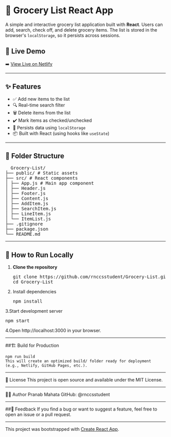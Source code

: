 # 🛒 Grocery List React App

A simple and interactive grocery list application built with **React**. Users can add, search, check off, and delete grocery items. The list is stored in the browser's `localStorage`, so it persists across sessions.

## 🔗 Live Demo

➡️ [View Live on Netlify](https://admirable-beijinho-4e4a46.netlify.app)

---

## ✨ Features

- ✅ Add new items to the list
- 🔍 Real-time search filter
- 🗑️ Delete items from the list
- ✔️ Mark items as checked/unchecked
- 💾 Persists data using `localStorage`
- 📦 Built with React (using hooks like `useState`)

---

## 📂 Folder Structure
<pre>
  Grocery-List/
├── public/ # Static assets
├── src/ # React components
│ ├── App.js # Main app component
│ ├── Header.js
│ ├── Footer.js
│ ├── Content.js
│ ├── AddItem.js
│ ├── SearchItem.js
│ ├── LineItem.js
│ └── ItemList.js
├── .gitignore
├── package.json
└── README.md
</pre>

---

## 🚀 How to Run Locally

1. **Clone the repository**
   <pre>
   git clone https://github.com/rnccsstudent/Grocery-List.git
   cd Grocery-List
   </pre>
2. Install dependencies

   <pre>npm install</pre>
   
3.Start development server

   <pre>npm start</pre>
   
4.Open http://localhost:3000 in your browser.

---

##🏗️ Build for Production

    npm run build
    This will create an optimized build/ folder ready for deployment (e.g., Netlify, GitHub Pages, etc.).

---

📜 License
   This project is open source and available under the MIT License.

---

🙋‍♂️ Author
Pranab Mahata
GitHub: @rnccsstudent

---

##💬 Feedback
If you find a bug or want to suggest a feature, feel free to open an issue or a pull request.

---

This project was bootstrapped with [Create React App](https://github.com/facebook/create-react-app).
